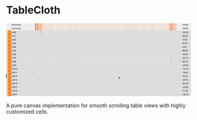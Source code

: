 # TableCloth
![](demo.gif)

A pure canvas implementation for smooth scrolling table views with highly customized cells.
